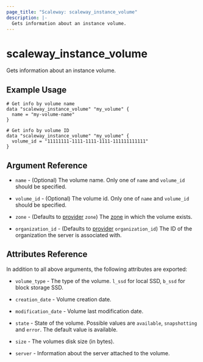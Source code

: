 ```yaml
---
page_title: "Scaleway: scaleway_instance_volume"
description: |-
  Gets information about an instance volume.
---
```


# scaleway_instance_volume

Gets information about an instance volume.

## Example Usage

```hcl
# Get info by volume name
data "scaleway_instance_volume" "my_volume" {
  name = "my-volume-name"
}

# Get info by volume ID
data "scaleway_instance_volume" "my_volume" {
  volume_id = "11111111-1111-1111-1111-111111111111"
}
```

## Argument Reference

- `name` - (Optional) The volume name.
  Only one of `name` and `volume_id` should be specified.

- `volume_id` - (Optional) The volume id.
  Only one of `name` and `volume_id` should be specified.

- `zone` - (Defaults to [provider](../index.md#zone) `zone`) The [zone](../guides/regions_and_zones.md#zones) in which the volume exists.

- `organization_id` - (Defaults to [provider](../index.md#organization_id) `organization_id`) The ID of the organization the server is associated with.

## Attributes Reference

In addition to all above arguments, the following attributes are exported:

- `volume_type` - The type of the volume.
  `l_ssd` for local SSD, `b_ssd` for block storage SSD.

- `creation_date` - Volume creation date.

- `modification_date` - Volume last modification date.

- `state` - State of the volume. Possible values are `available`, `snapshotting` and `error`.
  The default value is available.

- `size` - The volumes disk size (in bytes).

- `server` - Information about the server attached to the volume.
